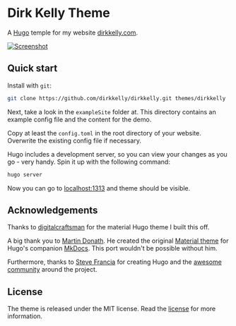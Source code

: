 # Dirk Kelly Theme

A [Hugo](https://gohugo.io) temple for my website [dirkkelly.com](https://dirkkelly.com).

[![Screenshot](https://TODO.com)](https://github.com/dirkkelly/dirkkelly/)

## Quick start

Install with `git`:

```bash
git clone https://github.com/dirkkelly/dirkkelly.git themes/dirkkelly
```

Next, take a look in the `exampleSite` folder at. This directory contains an example config file and the content for the demo.

Copy at least the `config.toml` in the root directory of your website. Overwrite the existing config file if necessary.

Hugo includes a development server, so you can view your changes as you go -
very handy. Spin it up with the following command:

``` sh
hugo server
```

Now you can go to [localhost:1313](http://localhost:1313) and theme should be visible.

## Acknowledgements

Thanks to [digitalcraftsman](https://github.com/digitalcraftsman/hugo-material-docs/) for the material Hugo theme I built this off.

A big thank you to [Martin Donath](https://github.com/squidfunk). He created the original [Material theme](https://github.com/squidfunk/mkdocs-material) for Hugo's companion [MkDocs](http://www.mkdocs.org/). This port wouldn't be possible without him.

Furthermore, thanks to [Steve Francia](https://gihub.com/spf13) for creating Hugo and the [awesome community](https://github.com/spf13/hugo/graphs/contributors) around the project.

## License

The theme is released under the MIT license. Read the [license](https://github.com/digitalcraftsman/hugo-material-docs/blob/master/LICENSE.md) for more information.
